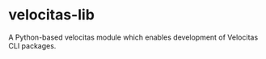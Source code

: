 # velocitas-lib
A Python-based velocitas module which enables development of Velocitas CLI packages.
